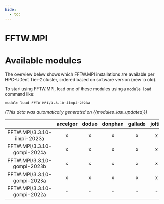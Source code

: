 ```yaml
---
hide:
  - toc
---
```


FFTW.MPI
========

# Available modules


The overview below shows which FFTW.MPI installations are available per HPC-UGent Tier-2 cluster, ordered based on software version (new to old).

To start using FFTW.MPI, load one of these modules using a `module load` command like:

```shell
module load FFTW.MPI/3.3.10-iimpi-2023a
```

*(This data was automatically generated on {{modules_last_updated}})*  

| |accelgor|doduo|donphan|gallade|joltik|litleo|shinx|
| :---: | :---: | :---: | :---: | :---: | :---: | :---: | :---: |
|FFTW.MPI/3.3.10-iimpi-2023a|x|x|x|x|x|x|x|
|FFTW.MPI/3.3.10-gompi-2024a|x|x|x|x|x|x|x|
|FFTW.MPI/3.3.10-gompi-2023b|x|x|x|x|x|x|x|
|FFTW.MPI/3.3.10-gompi-2023a|x|x|x|x|x|x|x|
|FFTW.MPI/3.3.10-gompi-2022a|-|-|-|-|-|x|x|
